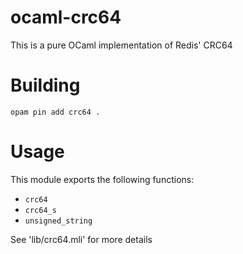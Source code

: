 # ocaml-crc64
This is a pure OCaml implementation of Redis' CRC64

# Building

    opam pin add crc64 .

# Usage
This module exports the following functions:

- `crc64`
- `crc64_s`
- `unsigned_string`

See 'lib/crc64.mli' for more details


